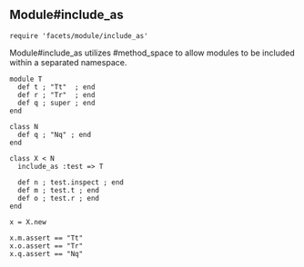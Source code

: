 ## Module#include_as

    require 'facets/module/include_as'

Module#include_as utilizes #method_space to allow modules to be included
within a separated namespace.

    module T
      def t ; "Tt"  ; end
      def r ; "Tr"  ; end
      def q ; super ; end
    end

    class N
      def q ; "Nq" ; end
    end

    class X < N
      include_as :test => T

      def n ; test.inspect ; end
      def m ; test.t ; end
      def o ; test.r ; end
    end

    x = X.new

    x.m.assert == "Tt"
    x.o.assert == "Tr"
    x.q.assert == "Nq"

